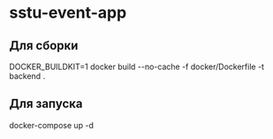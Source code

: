# sstu-event-app

## Для сборки
DOCKER_BUILDKIT=1 docker build --no-cache -f docker/Dockerfile -t backend .
## Для запуска
docker-compose up -d